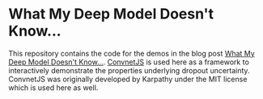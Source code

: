 # What My Deep Model Doesn't Know...

This repository contains the code for the demos in the blog post [What My Deep Model Doesn't Know...](http://mlg.eng.cam.ac.uk/yarin/blog_3d801aa532c1ce.html). [ConvnetJS](http://cs.stanford.edu/people/karpathy/convnetjs/) is used here as a framework to interactively demonstrate the properties underlying dropout uncertainty. ConvnetJS was originally developed by Karpathy under the MIT license which is used here as well. 
